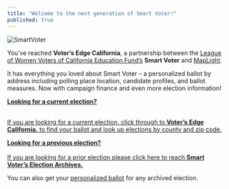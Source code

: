 ```yaml
---
title: "Welcome to the next generation of Smart Voter!"
published: true
---
```


<img src="/content/image/partners/smartvoter.png" alt="SmartVoter" />

You’ve reached <strong>Voter’s Edge California</strong>, a partnership between the <a href="http://cavotes.org" target="_blank">League of Women Voters of California Education Fund’s</a> <strong>Smart Voter</strong> and <a href="http://maplight.org" target="_blank">MapLight</a>.

It has everything you loved about Smart Voter – a personalized ballot by address including polling place location, candidate profiles, and ballot measures. Now with campaign finance and even more election information!

<p class="ContentPage_button-link_3IG">
<a href="/ca" >

<strong>Looking for a current election?</strong><br /><br />

<i class="fa fa-chevron-circle-right"></i>
If you are looking for a current election, click through to <strong>Voter’s Edge California.</strong> to find your ballot and look up elections by county and zip code.
</a>
</p>

<p class="ContentPage_button-link_3IG">
<a href="http://www.smartvoter.org/voter/archives.html" target="_blank" >

<strong>Looking for a previous election?</strong><br /><br />
<i class="fa fa-chevron-circle-right"></i> If you are looking for a prior election please click here to reach <strong>Smart Voter’s Election Archives.</strong>
</a>
</p>

<p>
<i class="fa fa-chevron-circle-right"></i> You can also get your <a href="http://www.smartvoter.org/voter/search.html#ballot" target="_blank">personalized ballot</a> for any archived election.
</p>

